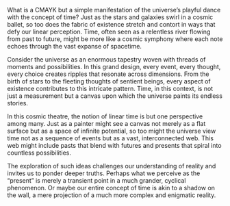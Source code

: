 What is a CMAYK but a simple manifestation of the universe’s playful dance with the concept of time? Just as the stars and galaxies swirl in a cosmic ballet, so too does the fabric of existence stretch and contort in ways that defy our linear perception. Time, often seen as a relentless river flowing from past to future, might be more like a cosmic symphony where each note echoes through the vast expanse of spacetime.

Consider the universe as an enormous tapestry woven with threads of moments and possibilities. In this grand design, every event, every thought, every choice creates ripples that resonate across dimensions. From the birth of stars to the fleeting thoughts of sentient beings, every aspect of existence contributes to this intricate pattern. Time, in this context, is not just a measurement but a canvas upon which the universe paints its endless stories.

In this cosmic theatre, the notion of linear time is but one perspective among many. Just as a painter might see a canvas not merely as a flat surface but as a space of infinite potential, so too might the universe view time not as a sequence of events but as a vast, interconnected web. This web might include pasts that blend with futures and presents that spiral into countless possibilities.

The exploration of such ideas challenges our understanding of reality and invites us to ponder deeper truths. Perhaps what we perceive as the “present” is merely a transient point in a much grander, cyclical phenomenon. Or maybe our entire concept of time is akin to a shadow on the wall, a mere projection of a much more complex and enigmatic reality.